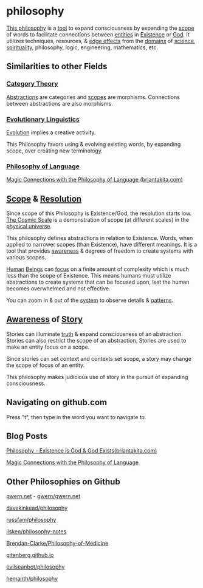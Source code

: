 philosophy
==========

[This philosophy](./src/this-philosophy.md) is a [tool](./src/tool.md) to expand consciousness by expanding the [scope](./src/scope.md) of words to facilitate connections between [entities](./src/entity.md) in [Existence](./src/existence.md) or [God](./src/god.md). It utilizes techniques, resources, & [edge effects](./src/edge-effects.md) from the [domains](./src/domain.md) of [science](./src/science.md), [spirituality](./src/spirituality.md), philosophy, logic, engineering, mathematics, etc.

## Similarities to other Fields

### [Category Theory](./src/category-theory.md)

[Abstractions](./src/abstraction.md) are categories and [scopes](./src/scope.md) are morphisms. Connections between abstractions are also morphisms.

### [Evolutionary Linguistics](./src/evolutionary-linguistics.md)

[Evolution](./src/evolution.md) implies a creative activity.

This Philosophy favors using & evolving existing words, by expanding scope, over creating new terminology.

### [Philosophy of Language](./src/philosophy-of-language.md)

<a href="http://www.briantakita.com/posts/magic-connections-with-the-philosophy-of-language/" target="_blank">Magic Connections with the Philosophy of Language (briantakita.com)</a>

## [Scope](./src/scope.md) & [Resolution](./src/resolution.md)

Since scope of this Philosophy is Existence/God, the resolution starts low. <a href="http://cosmicscale.appspot.com/index.html" target="_blank">
The Cosmic Scale</a> is a demonstration of scope (at different scales) in the [physical universe](./src/physical-system.md).

This philosophy defines abstractions in relation to Existence. Words, when applied to narrower scopes (than Existence), have different meanings. It is a tool that provides [awareness](./src/awareness.md) & degrees of freedom to create systems with various scopes.

[Human](./src/human.md) [Beings](./src/being.md) can [focus](./src/focus.md) on a finite amount of complexity which is much less than the scope of Existence. This means humans must utilize abstractions to create systems that can be focused upon, lest the human becomes overwhelmed and not effective.

You can zoom in & out of the [system](./system.md) to observe details & [patterns](./src/pattern.md).

## [Awareness](./src/awareness.md) of [Story](./src/story.md)

Stories can illuminate [truth](./src/truth.md) & expand consciousness of an abstraction. Stories can also restrict the scope of an abstraction. Stories are used to make an entity focus on a scope.

Since stories can set context and contexts set scope, a story may change the scope of focus of an entity.

This philosophy makes judicious use of story in the pursuit of expanding consciousness.

## Navigating on github.com

Press "t", then type in the word you want to navigate to.

## Blog Posts

<a href="http://www.briantakita.com/posts/philosophy-existence-is-god-god-exists/" target="_blank">Philosophy - Existence is God & God Exists(briantakita.com)</a>

<a href="http://www.briantakita.com/posts/magic-connections-with-the-philosophy-of-language/" target="_blank">Magic Connections with the Philosophy of Language</a>

## Other Philosophies on Github

<a href="http://www.gwern.net/" target="_blank">gwern.net</a> - <a href="https://github.com/gwern/gwern.net" target="_blank">gwern/gwern.net</a>

<a href="https://github.com/davekinkead/philosophy" target="_blank">davekinkead/philosophy</a>

<a href="https://github.com/russfam/philosophy" target="_blank">russfam/philosophy</a>

<a href="https://github.com/ilsken/philosophy-notes" target="_blank">ilsken/philosophy-notes</a>

<a href="https://github.com/Brendan-Clarke/Philosophy-of-Medicine" target="_blank">Brendan-Clarke/Philosophy-of-Medicine</a>

<a href="https://gitenberg.github.io/" target="_blank">gitenberg.github.io</a>

<a href="https://github.com/evilseanbot/philosophy" target="_blank">evilseanbot/philosophy</a>

<a href="https://github.com/hemanth/philosophy" target="_blank">hemanth/philosophy</a>
